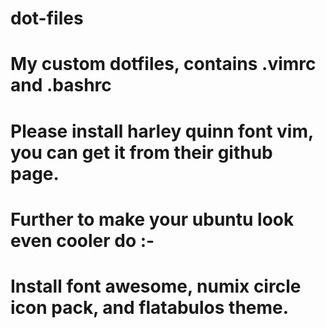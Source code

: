 # dot-files
# My custom dotfiles, contains .vimrc and .bashrc
# Please install harley quinn font vim, you can get it from their github page.


# Further to make your ubuntu look even cooler do :-
#         Install font awesome, numix circle icon pack, and flatabulos theme.
